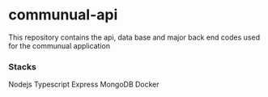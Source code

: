# communual-api
This repository contains the api, data base and major back end codes used for the communual application

### Stacks
Nodejs
Typescript
Express
MongoDB
Docker
